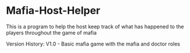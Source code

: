 # Mafia-Host-Helper
This is a program to help the host keep track of what has happened to the players throughout the game of mafia

Version History:
V1.0 - Basic mafia game with the mafia and doctor roles

